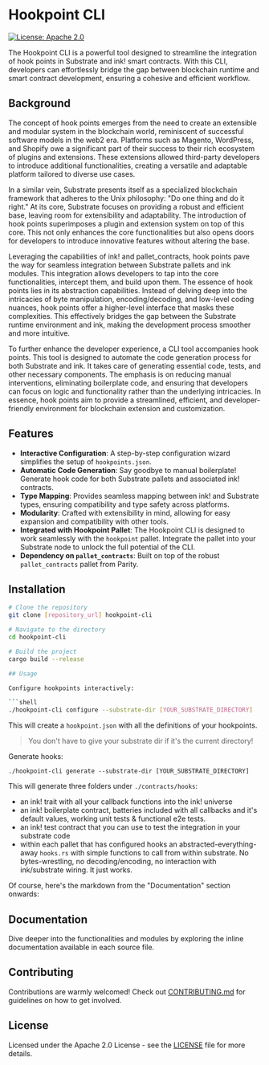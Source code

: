 # Hookpoint CLI

[![License: Apache 2.0](https://img.shields.io/badge/License-Apache%202.0-yellow.svg)](https://www.apache.org/licenses/LICENSE-2.0)

The Hookpoint CLI is a powerful tool designed to streamline the integration of hook points in Substrate and ink! smart contracts. With this CLI, developers can effortlessly bridge the gap between blockchain runtime and smart contract development, ensuring a cohesive and efficient workflow.

## Background
The concept of hook points emerges from the need to create an extensible and modular system in the blockchain world, reminiscent of successful software models in the web2 era. Platforms such as Magento, WordPress, and Shopify owe a significant part of their success to their rich ecosystem of plugins and extensions. These extensions allowed third-party developers to introduce additional functionalities, creating a versatile and adaptable platform tailored to diverse use cases.

In a similar vein, Substrate presents itself as a specialized blockchain framework that adheres to the Unix philosophy: "Do one thing and do it right." At its core, Substrate focuses on providing a robust and efficient base, leaving room for extensibility and adaptability. The introduction of hook points superimposes a plugin and extension system on top of this core. This not only enhances the core functionalities but also opens doors for developers to introduce innovative features without altering the base.

Leveraging the capabilities of ink! and pallet_contracts, hook points pave the way for seamless integration between Substrate pallets and ink modules. This integration allows developers to tap into the core functionalities, intercept them, and build upon them. The essence of hook points lies in its abstraction capabilities. Instead of delving deep into the intricacies of byte manipulation, encoding/decoding, and low-level coding nuances, hook points offer a higher-level interface that masks these complexities. This effectively bridges the gap between the Substrate runtime environment and ink, making the development process smoother and more intuitive.

To further enhance the developer experience, a CLI tool accompanies hook points. This tool is designed to automate the code generation process for both Substrate and ink. It takes care of generating essential code, tests, and other necessary components. The emphasis is on reducing manual interventions, eliminating boilerplate code, and ensuring that developers can focus on logic and functionality rather than the underlying intricacies. In essence, hook points aim to provide a streamlined, efficient, and developer-friendly environment for blockchain extension and customization.

## Features

- **Interactive Configuration**: A step-by-step configuration wizard simplifies the setup of `hookpoints.json`.
- **Automatic Code Generation**: Say goodbye to manual boilerplate! Generate hook code for both Substrate pallets and associated ink! contracts.
- **Type Mapping**: Provides seamless mapping between ink! and Substrate types, ensuring compatibility and type safety across platforms.
- **Modularity**: Crafted with extensibility in mind, allowing for easy expansion and compatibility with other tools.
- **Integrated with Hookpoint Pallet**: The Hookpoint CLI is designed to work seamlessly with the `hookpoint` pallet. Integrate the pallet into your Substrate node to unlock the full potential of the CLI.
- **Dependency on `pallet_contracts`**: Built on top of the robust `pallet_contracts` pallet from Parity.

## Installation

```bash
# Clone the repository
git clone [repository_url] hookpoint-cli

# Navigate to the directory
cd hookpoint-cli

# Build the project
cargo build --release

## Usage

Configure hookpoints interactively:

```shell
./hookpoint-cli configure --substrate-dir [YOUR_SUBSTRATE_DIRECTORY]
```

This will create a `hookpoint.json` with all the definitions of your hookpoints.

> You don't have to give your substrate dir if it's the current directory!


Generate hooks:

```shell
./hookpoint-cli generate --substrate-dir [YOUR_SUBSTRATE_DIRECTORY]
```

This will generate three folders under `./contracts/hooks`:

- an ink! trait with all your callback functions into the ink! universe
- an ink! boilerplate contract, batteries included with all callbacks and it's default values, working unit tests & functional e2e tests.
- an ink! test contract that you can use to test the integration in your substrate code
- within each pallet that has configured hooks an abstracted-everything-away `hooks.rs` with simple functions to call from within substrate. No bytes-wrestling, no decoding/encoding, no interaction with ink/substrate wiring. It just works.

Of course, here's the markdown from the "Documentation" section onwards:

## Documentation

Dive deeper into the functionalities and modules by exploring the inline documentation available in each source file.

## Contributing

Contributions are warmly welcomed! Check out [CONTRIBUTING.md](./CONTRIBUTING.md) for guidelines on how to get involved.

## License

Licensed under the Apache 2.0 License - see the [LICENSE](LICENSE) file for more details.
